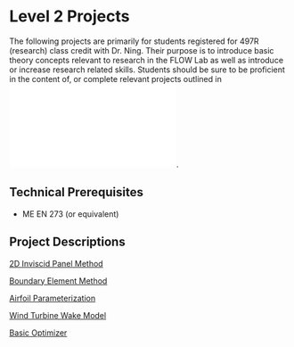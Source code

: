 # Level 2 Projects

The following projects are primarily for students registered for 497R (research) class credit with Dr. Ning.  Their purpose is to introduce basic theory concepts relevant to research in the FLOW Lab as well as introduce or increase research related skills.  Students should be sure to be proficient in the content of, or complete relevant projects outlined in ![Level Zero Projects](../Level0Projects/README.md).

## Technical Prerequisites

- ME EN 273 (or equivalent)


## Project Descriptions

[2D Inviscid Panel Method]()

[Boundary Element Method]()

[Airfoil Parameterization]()

[Wind Turbine Wake Model]()

[Basic Optimizer]()